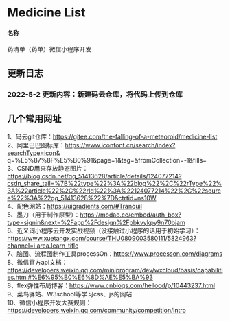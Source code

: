 # Medicine List

#### 名称
药清单（药单）微信小程序开发
## 更新日志 

### 2022-5-2 更新内容：新建码云仓库，将代码上传到仓库  
  
  
   
  
  
## 几个常用网址  
1、码云git仓库：https://gitee.com/the-falling-of-a-meteoroid/medicine-list  
2、阿里巴巴图标库：https://www.iconfont.cn/search/index?searchType=icon&  q=%E5%87%8F%E5%B0%91&page=1&tag=&fromCollection=-1&fills=    
3、CSND用来存放静态图片：https://blog.csdn.net/qq_51413628/article/details/124077214?csdn_share_tail=%7B%22type%22%3A%22blog%22%2C%22rType%22%3A%22article%22%2C%22rId%22%3A%22124077214%22%2C%22source%22%3A%22qq_51413628%22%7D&ctrtid=ns10W  
4、配色网站：https://uigradients.com/#Tranquil  
5、墨刀（用于制作原型）：https://modao.cc/embed/auth_box?type=signin&next=%2Fapp%2Fdesign%2Fpbkvykpy9n70bjam  
6、近义词小程序云开发实战视频（没接触过小程序的话用于初始学习）：https://www.xuetangx.com/course/THU0809003580111/5824963?channel=i.area.learn_title  
7、脑图、流程图制作工具processOn：https://www.processon.com/diagrams  
8、微信官方api文档：https://developers.weixin.qq.com/miniprogram/dev/wxcloud/basis/capabilities.html#%E6%95%B0%E6%8D%AE%E5%BA%93  
8、flex弹性布局博客：https://www.cnblogs.com/hellocd/p/10443237.html  
9、菜鸟驿站、W3school等学习css、js的网站  
10、微信小程序开发大赛规则：https://developers.weixin.qq.com/community/competition/intro  

